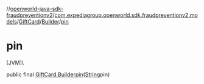 //[openworld-java-sdk-fraudpreventionv2](../../../../index.md)/[com.expediagroup.openworld.sdk.fraudpreventionv2.models](../../index.md)/[GiftCard](../index.md)/[Builder](index.md)/[pin](pin.md)

# pin

[JVM]\

public final [GiftCard.Builder](index.md)[pin](pin.md)([String](https://docs.oracle.com/javase/8/docs/api/java/lang/String.html)pin)
